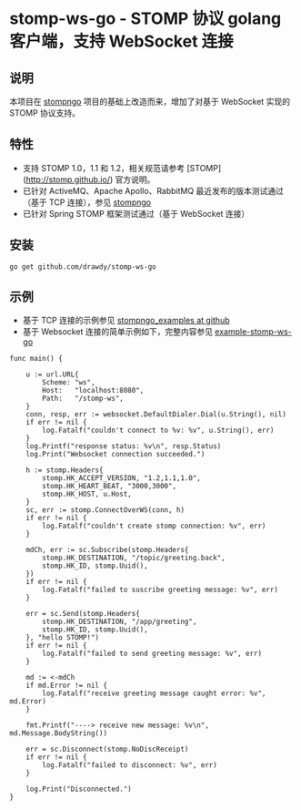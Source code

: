 # stomp-ws-go - STOMP 协议 golang 客户端，支持 WebSocket 连接 #

## 说明 ##
本项目在 [stompngo](https://github.com/gmallard/stompngo) 项目的基础上改造而来，增加了对基于 WebSocket 实现的 STOMP 协议支持。

## 特性 ##

- 支持 STOMP 1.0，1.1 和 1.2，相关规范请参考 [STOMP] (http://stomp.github.io/) 官方说明。
- 已针对 ActiveMQ、Apache Apollo、RabbitMQ 最近发布的版本测试通过（基于 TCP 连接），参见 [stompngo](https://github.com/gmallard/stompngo)
- 已针对 Spring STOMP 框架测试通过（基于 WebSocket 连接）

## 安装 ##

```console
go get github.com/drawdy/stomp-ws-go
```

## 示例 ##

- 基于 TCP 连接的示例参见 [stompngo_examples at github](https://github.com/gmallard/stompngo_examples)
- 基于 Websocket 连接的简单示例如下，完整内容参见 [example-stomp-ws-go](https://github.com/drawdy/example-stomp-ws-go/)

```golang
func main() {

	u := url.URL{
		Scheme: "ws",
		Host:   "localhost:8080",
		Path:   "/stomp-ws",
	}
	conn, resp, err := websocket.DefaultDialer.Dial(u.String(), nil)
	if err != nil {
		log.Fatalf("couldn't connect to %v: %v", u.String(), err)
	}
	log.Printf("response status: %v\n", resp.Status)
	log.Print("Websocket connection succeeded.")

	h := stomp.Headers{
		stomp.HK_ACCEPT_VERSION, "1.2,1.1,1.0",
		stomp.HK_HEART_BEAT, "3000,3000",
		stomp.HK_HOST, u.Host,
	}
	sc, err := stomp.ConnectOverWS(conn, h)
	if err != nil {
		log.Fatalf("couldn't create stomp connection: %v", err)
	}

	mdCh, err := sc.Subscribe(stomp.Headers{
		stomp.HK_DESTINATION, "/topic/greeting.back",
		stomp.HK_ID, stomp.Uuid(),
	})
	if err != nil {
		log.Fatalf("failed to suscribe greeting message: %v", err)
	}

	err = sc.Send(stomp.Headers{
		stomp.HK_DESTINATION, "/app/greeting",
		stomp.HK_ID, stomp.Uuid(),
	}, "hello STOMP!")
	if err != nil {
		log.Fatalf("failed to send greeting message: %v", err)
	}

	md := <-mdCh
	if md.Error != nil {
		log.Fatalf("receive greeting message caught error: %v", md.Error)
	}

	fmt.Printf("----> receive new message: %v\n", md.Message.BodyString())

	err = sc.Disconnect(stomp.NoDiscReceipt)
	if err != nil {
		log.Fatalf("failed to disconnect: %v", err)
	}

	log.Print("Disconnected.")
}
```
